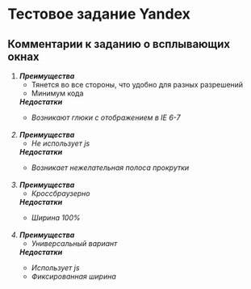 <h1>Тестовое задание Yandex</h1>



<h2>Комментарии к заданию о всплывающих окнах </h2>

<ol>  
      <li> 
            <span><b><i>Преимущества</i></b></span> 
            <ul>
            	<li>Тянется во все стороны, что удобно для разных разрешений</li>
            	<li>Минимум кода</li>
            </ul>
            <span><b><i><i>Недостатки</i></b></span> 
            <ul>
            	<li>Возникают глюки с отображением в IE 6-7</li>
            </ul>            
      </li><br>
      <li> 
            <span><b><i>Преимущества</i></b></span> 
            <ul>
            	<li>Не использует js</li>
            </ul>
            <span><b><i><i>Недостатки</i></b></span>  
            <ul>
            	<li>Возникает нежелательная полоса прокрутки</li>
            </ul>            
      </li><br>
      <li> 
            <span><b><i>Преимущества</i></b></span> 
            <ul>
            	<li>Кроссбраузерно</li>
            </ul>
            <span><b><i><i>Недостатки</i></b></span> 
            <ul>
            	<li>Ширина 100%</li>
            </ul>            
      </li><br>
      <li> 
            <span><b><i>Преимущества</i></b></span> 
            <ul>
            	<li>Универсальный вариант</li>
            </ul>
            <span><b><i><i>Недостатки</i></b></span> 
            <ul>
            	<li>Использует js</li>
            	<li>Фиксированная ширина </li>
            </ul>            
      </li>      
      

</ol> 




